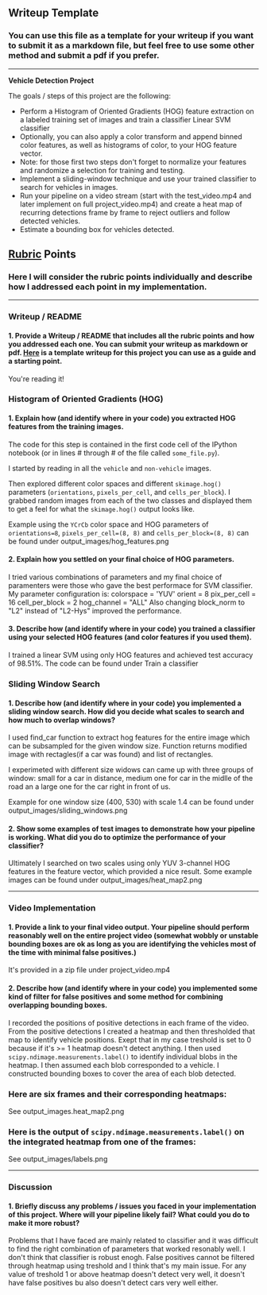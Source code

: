 ## Writeup Template
### You can use this file as a template for your writeup if you want to submit it as a markdown file, but feel free to use some other method and submit a pdf if you prefer.

---

**Vehicle Detection Project**

The goals / steps of this project are the following:

* Perform a Histogram of Oriented Gradients (HOG) feature extraction on a labeled training set of images and train a classifier Linear SVM classifier
* Optionally, you can also apply a color transform and append binned color features, as well as histograms of color, to your HOG feature vector. 
* Note: for those first two steps don't forget to normalize your features and randomize a selection for training and testing.
* Implement a sliding-window technique and use your trained classifier to search for vehicles in images.
* Run your pipeline on a video stream (start with the test_video.mp4 and later implement on full project_video.mp4) and create a heat map of recurring detections frame by frame to reject outliers and follow detected vehicles.
* Estimate a bounding box for vehicles detected.


## [Rubric](https://review.udacity.com/#!/rubrics/513/view) Points
### Here I will consider the rubric points individually and describe how I addressed each point in my implementation.  

---
### Writeup / README

#### 1. Provide a Writeup / README that includes all the rubric points and how you addressed each one.  You can submit your writeup as markdown or pdf.  [Here](https://github.com/udacity/CarND-Vehicle-Detection/blob/master/writeup_template.md) is a template writeup for this project you can use as a guide and a starting point.  

You're reading it!

### Histogram of Oriented Gradients (HOG)

#### 1. Explain how (and identify where in your code) you extracted HOG features from the training images.

The code for this step is contained in the first code cell of the IPython notebook (or in lines # through # of the file called `some_file.py`).  

I started by reading in all the `vehicle` and `non-vehicle` images.

Then explored different color spaces and different `skimage.hog()` parameters (`orientations`, `pixels_per_cell`, and `cells_per_block`).  I grabbed random images from each of the two classes and displayed them to get a feel for what the `skimage.hog()` output looks like.

Example using the `YCrCb` color space and HOG parameters of `orientations=8`, `pixels_per_cell=(8, 8)` and `cells_per_block=(8, 8)` can be found under output_images/hog_features.png


#### 2. Explain how you settled on your final choice of HOG parameters.

I tried various combinations of parameters and my final choice of paramenters were those who gave the best performace for SVM classifier. 
My parameter configuration is:
colorspace = 'YUV'
orient = 8
pix_per_cell = 16
cell_per_block = 2
hog_channel = "ALL"
Also changing block_norm to "L2" instead of "L2-Hys" improved the performance.

#### 3. Describe how (and identify where in your code) you trained a classifier using your selected HOG features (and color features if you used them).

I trained a linear SVM using only HOG features and achieved test accuracy of 98.51%. The code can be found under Train a classifier

### Sliding Window Search

#### 1. Describe how (and identify where in your code) you implemented a sliding window search.  How did you decide what scales to search and how much to overlap windows?

I used find_car function to extract hog features for the entire image which can be subsampled for the given window size. Function returns  modified image with rectagles(if a car was found) and list of rectangles.

I experimeted with different size widows can came up with three groups of window: small for a car in distance, medium one for car in the midlle of the road an a large one for the car right in  front of us.


Example for one window size (400, 530) with scale 1.4 can be found under output_images/sliding_windows.png

#### 2. Show some examples of test images to demonstrate how your pipeline is working.  What did you do to optimize the performance of your classifier?

Ultimately I searched on two scales using only YUV 3-channel HOG features in the feature vector, which provided a nice result.  Some example images can be found under output_images/heat_map2.png


---

### Video Implementation

#### 1. Provide a link to your final video output.  Your pipeline should perform reasonably well on the entire project video (somewhat wobbly or unstable bounding boxes are ok as long as you are identifying the vehicles most of the time with minimal false positives.)
It's provided in a zip file  under project_video.mp4


#### 2. Describe how (and identify where in your code) you implemented some kind of filter for false positives and some method for combining overlapping bounding boxes.

I recorded the positions of positive detections in each frame of the video.  From the positive detections I created a heatmap and then thresholded that map to identify vehicle positions. Exept that in my case treshold is set to 0 because if it's >= 1 heatmap doesn't detect anything.  I then used `scipy.ndimage.measurements.label()` to identify individual blobs in the heatmap.  I then assumed each blob corresponded to a vehicle.  I constructed bounding boxes to cover the area of each blob detected.  


### Here are six frames and their corresponding heatmaps:

See output_images.heat_map2.png

### Here is the output of `scipy.ndimage.measurements.label()` on the integrated heatmap from one of the frames:
See output_images/labels.png


---

### Discussion

#### 1. Briefly discuss any problems / issues you faced in your implementation of this project.  Where will your pipeline likely fail?  What could you do to make it more robust?

Problems that I have faced are mainly related to classifier and it was difficult to find the right combination of parameters that worked resonably well. I don't think that classifier is robust enogh. False positives cannot be filtered through heatmap using treshold and I think that's my main issue. For any value of treshold 1 or above heatmap doesn't detect very well, it doesn't have false positives bu also doesn't detect cars very well either.

